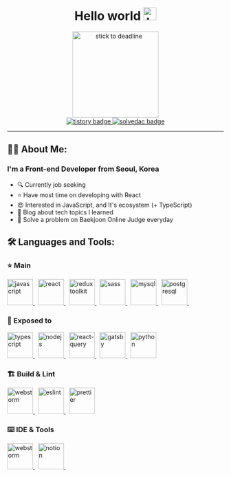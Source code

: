 <h1 align="center">
  Hello world
  <img src="https://media.giphy.com/media/hvRJCLFzcasrR4ia7z/giphy.gif" alt="hello" width="30px"/>
</h1>
<div align="center">
  <img src="https://media.giphy.com/media/CrFLL3CnRpw5ddlBMm/giphy.gif" alt="stick to deadline" width="200"/>
</div>
<div align="center">
  <a href="https://ggarden.tistory.com/" target="_blank">
    <img src="https://img.shields.io/badge/blog-lightgrey?style=for-the-badge&logo=tistory&logoColor=white" alt="tistory badge">
  </a>
  <a href="https://solved.ac/profile/kjhan710" target="_blank">
    <img src="https://img.shields.io/badge/solved.ac-green?style=for-the-badge&logo=tinder&logoColor=white" alt="solvedac badge">
  </a>
</div>
<hr>

## 👨‍💻 About Me:
### I'm a Front-end Developer from Seoul, Korea
- 🔍 Currently job seeking
- ⭐ Have most time on developing with React
- 😍 Interested in JavaScript, and It's ecosystem (+ TypeScript)
- 📝 Blog about tech topics I learned
- 🍭 Solve a problem on Baekjoon Online Judge everyday

## 🛠️ Languages and Tools:
### ⭐ Main
<div>
  <a href="https://developer.mozilla.org/en-US/docs/Web/JavaScript" target="_blank">
    <img width="60" src="https://cdn.jsdelivr.net/gh/devicons/devicon/icons/javascript/javascript-original.svg" alt="javascript">
  </a>&nbsp;
  <a href="https://reactjs.org/" target="_blank">
    <img width="60" src="https://cdn.jsdelivr.net/gh/devicons/devicon/icons/react/react-original.svg" alt="react">
  </a>&nbsp;
  <a href="https://redux-toolkit.js.org/" target="_blank">
    <img width="60" src="https://cdn.jsdelivr.net/gh/devicons/devicon/icons/redux/redux-original.svg" alt="redux toolkit">
  </a>&nbsp;
  <a href="https://sass-lang.com/" target="_blank">
    <img width="60" src="https://cdn.jsdelivr.net/gh/devicons/devicon/icons/sass/sass-original.svg" alt="sass">
  </a>&nbsp;
  <a href="https://www.mysql.com/" target="_blank">
    <img width="60" src="https://cdn.jsdelivr.net/gh/devicons/devicon/icons/mysql/mysql-original-wordmark.svg" alt="mysql">
  </a>&nbsp;
  <a href="https://www.postgresql.org/" target="_blank">
    <img width="60" src="https://cdn.jsdelivr.net/gh/devicons/devicon/icons/postgresql/postgresql-plain-wordmark.svg" alt="postgresql">
  </a>&nbsp;
</div>

### 🧩 Exposed to
<div>
  <a href="https://www.typescriptlang.org/" target="_blank">
    <img width="60" src="https://cdn.jsdelivr.net/gh/devicons/devicon/icons/typescript/typescript-original.svg" alt="typescript">
  </a>&nbsp;
  <a href="https://nodejs.org/en/" target="_blank">
    <img width="60" src="https://cdn.jsdelivr.net/gh/devicons/devicon/icons/nodejs/nodejs-original.svg" alt="nodejs">
  </a>&nbsp;
  <a href="https://react-query-v3.tanstack.com/" target="_blank">
    <img width="60" src="https://ph-files.imgix.net/5f726e81-d837-443c-a4b5-81c0402249d9.png?auto=format" alt="react-query">
  </a>&nbsp;
  <a href="https://www.gatsbyjs.com/" target="_blank">
    <img width="60" src="https://cdn.jsdelivr.net/gh/devicons/devicon/icons/gatsby/gatsby-original.svg" alt="gatsby">
  </a>&nbsp;
  <a href="https://www.python.org/">
    <img width="60" src="https://cdn.jsdelivr.net/gh/devicons/devicon/icons/python/python-original.svg" alt="python">
  </a>
</div>

### 🏗️ Build & Lint
<div>
  <a href="https://vitejs.dev/" target="_blank">
    <img width="60" src="https://camo.githubusercontent.com/61e102d7c605ff91efedb9d7e47c1c4a07cef59d3e1da202fd74f4772122ca4e/68747470733a2f2f766974656a732e6465762f6c6f676f2e737667" alt="webstorm">
  </a>&nbsp;
  <a href="https://eslint.org/" target="_blank">
    <img width="60" src="https://cdn.jsdelivr.net/gh/devicons/devicon/icons/eslint/eslint-original.svg" alt="eslint">
  </a>&nbsp;
  <a href="https://prettier.io/" target="_blank">
    <img width="60" src="https://prettier.io/icon.png" alt="prettier">
  </a>
</div>

### ⌨️ IDE & Tools
<div>
  <a href="https://www.jetbrains.com/ko-kr/webstorm/" target="_blank">
    <img width="60" src="https://resources.jetbrains.com/storage/products/webstorm/img/meta/webstorm_logo_300x300.png" alt="webstorm">
  </a>&nbsp;
  <a href="https://www.notion.so/ko-kr" target="_blank">
    <img width="60" src="https://upload.wikimedia.org/wikipedia/commons/thumb/e/e9/Notion-logo.svg/2048px-Notion-logo.svg.png" alt="notion">
  </a>&nbsp;
</div>
